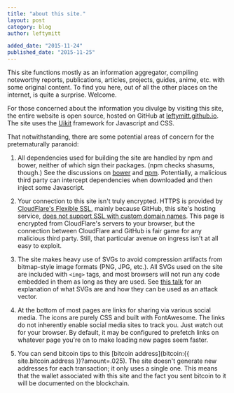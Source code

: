 ```yaml
---
title: "about this site."
layout: post
category: blog
author: leftymitt

added_date: "2015-11-24"
published_date: "2015-11-25"
---
```


This site functions mostly as an information aggregator, compiling noteworthy reports, publications, articles, projects, guides, anime, etc. with some original content. To find you here, out of all the other places on the internet, is quite a surprise. Welcome.  

For those concerned about the information you divulge by visiting this site, the entire website is open source, hosted on GitHub at [leftymitt.github.io](https://github.com/leftymitt/leftymitt.github.io). The site uses the [Uikit](http://getuikit.com) framework for Javascript and CSS.  

That notwithstanding, there are some potential areas of concern for the preternaturally paranoid:  

1. All dependencies used for building the site are handled by npm and bower, neither of which sign their packages. (npm checks shasums, though.) See the discussions on [bower](https://github.com/bower/bower/issues/1775) and [npm](https://github.com/npm/npm/pull/4016). Potentially, a malicious third party can intercept dependencies when downloaded and then inject some Javascript.  

2. Your connection to this site isn't truly encrypted. HTTPS is provided by [CloudFlare's Flexible SSL](https://www.cloudflare.com/ssl/), mainly because GitHub, this site's hosting service, [does not support SSL with custom domain names](https://github.com/isaacs/github/issues/156). This page is encrypted from CloudFlare's servers to your browser, but the connection between CloudFlare and GitHub is fair game for any malicious third party. Still, that particular avenue on ingress isn't at all easy to exploit.  

3. The site makes heavy use of SVGs to avoid compression artifacts from bitmap-style image formats (PNG, JPG, etc.). All SVGs used on the site are included with `<img>` tags, and most browsers will not run any code embedded in them as long as they are used. See [this talk](https://www.hackinparis.com/slides/hip2k11/09-TheForbiddenImage.pdf) for an explanation of what SVGs are and how they can be used as an attack vector.  

4. At the bottom of most pages are links for sharing via various social media. The icons are purely CSS and built with FontAwesome. The links do not inherently enable social media sites to track you. Just watch out for your browser. By default, it may be configured to prefetch links on whatever page you're on to make loading new pages seem faster. 

5. You can send bitcoin tips to this [bitcoin address](bitcoin:{{ site.bitcoin.address }}?amount=.025). The site doesn't generate new addresses for each transaction; it only uses a single one. This means that the wallet associated with this site and the fact you sent bitcoin to it will be documented on the blockchain. 
